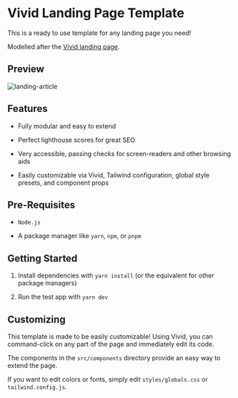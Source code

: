 # Vivid Landing Page Template

This is a ready to use template for any landing page you need!

Modelled after the [Vivid landing page](https://vivid.lol).

## Preview

![landing-article](https://user-images.githubusercontent.com/62365335/202045620-67969a30-d832-4fb1-ae6a-5060f1c32c16.png)

## Features

- Fully modular and easy to extend

- Perfect lighthouse scores for great SEO

- Very accessible, passing checks for screen-readers and other browsing aids

- Easily customizable via Vivid, Tailwind configuration, global style presets, and component props

## Pre-Requisites

- `Node.js`

- A package manager like `yarn`, `npm`, or `pnpm`

## Getting Started

1. Install dependencies with `yarn install` (or the equivalent for other package managers)

2. Run the test app with `yarn dev`

## Customizing

This template is made to be easily customizable! Using Vivid, you can command-click on any part of the page and immediately edit its code.

The components in the `src/components` directory provide an easy way to extend the page.

If you want to edit colors or fonts, simply edit `styles/globals.css` or `tailwind.config.js`.
